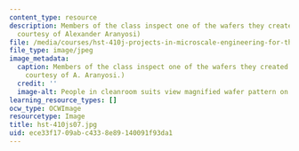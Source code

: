 ```yaml
---
content_type: resource
description: Members of the class inspect one of the wafers they created in lab. (Image
  courtesy of Alexander Aranyosi)
file: /media/courses/hst-410j-projects-in-microscale-engineering-for-the-life-sciences-spring-2007/ece33f1709abc4338e89140091f93da1_hst-410js07.jpg
file_type: image/jpeg
image_metadata:
  caption: Members of the class inspect one of the wafers they created in lab. (Image
    courtesy of A. Aranyosi.)
  credit: ''
  image-alt: People in cleanroom suits view magnified wafer pattern on screen.
learning_resource_types: []
ocw_type: OCWImage
resourcetype: Image
title: hst-410js07.jpg
uid: ece33f17-09ab-c433-8e89-140091f93da1
---
```

